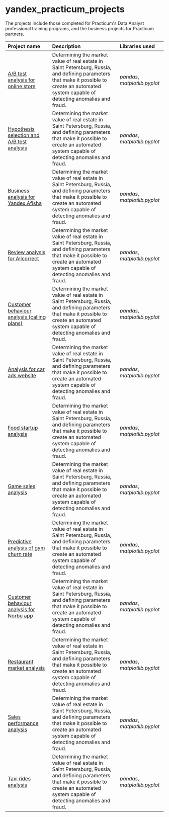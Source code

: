 # yandex_practicum_projects

The projects include those completed for Practicum's Data Analyst professional training programs, and the business projects for Practicum partners. 

| Project name | Description | Libraries used | 
| :---------------------- | :---------------------- | :---------------------- |
| [A/B test analysis for online store](a_b_test_analysis_online_store) | Determining the market value of real estate in Saint Petersburg, Russia, and defining parameters that make it possible to create an automated system capable of detecting anomalies and fraud. | *pandas*, *matplotlib.pyplot* |
| [Hypothesis selection and A/B test analysis](ab_test_analysis_from_hypothesis) | Determining the market value of real estate in Saint Petersburg, Russia, and defining parameters that make it possible to create an automated system capable of detecting anomalies and fraud. | *pandas*, *matplotlib.pyplot* |
| [Business analysis for Yandex.Afisha](afisha_business_analysis) | Determining the market value of real estate in Saint Petersburg, Russia, and defining parameters that make it possible to create an automated system capable of detecting anomalies and fraud. | *pandas*, *matplotlib.pyplot* |
| [Review analysis for Allcorrect](allcorrect_game_localisation_project) | Determining the market value of real estate in Saint Petersburg, Russia, and defining parameters that make it possible to create an automated system capable of detecting anomalies and fraud. | *pandas*, *matplotlib.pyplot* |
| [Customer behaviour analysis (calling plans)](calling_plan_analysis) | Determining the market value of real estate in Saint Petersburg, Russia, and defining parameters that make it possible to create an automated system capable of detecting anomalies and fraud. | *pandas*, *matplotlib.pyplot* |
| [Analysis for car ads website](car_ads_analysis) | Determining the market value of real estate in Saint Petersburg, Russia, and defining parameters that make it possible to create an automated system capable of detecting anomalies and fraud. | *pandas*, *matplotlib.pyplot* |
| [Food startup analysis](food_startup_analysis) | Determining the market value of real estate in Saint Petersburg, Russia, and defining parameters that make it possible to create an automated system capable of detecting anomalies and fraud. | *pandas*, *matplotlib.pyplot* |
| [Game sales analysis](game_sales_analysis) | Determining the market value of real estate in Saint Petersburg, Russia, and defining parameters that make it possible to create an automated system capable of detecting anomalies and fraud. | *pandas*, *matplotlib.pyplot* |
| [Predictive analysis of gym churn rate](gym_churn_analysis) | Determining the market value of real estate in Saint Petersburg, Russia, and defining parameters that make it possible to create an automated system capable of detecting anomalies and fraud. | *pandas*, *matplotlib.pyplot* |
| [Customer behaviour analysis for Norbu app](norbu_app_analysis) | Determining the market value of real estate in Saint Petersburg, Russia, and defining parameters that make it possible to create an automated system capable of detecting anomalies and fraud. | *pandas*, *matplotlib.pyplot* |
| [Restaurant market analysis](restaurant_market_analysis) | Determining the market value of real estate in Saint Petersburg, Russia, and defining parameters that make it possible to create an automated system capable of detecting anomalies and fraud. | *pandas*, *matplotlib.pyplot* |
| [Sales performance analysis](sales_performance_analysis) | Determining the market value of real estate in Saint Petersburg, Russia, and defining parameters that make it possible to create an automated system capable of detecting anomalies and fraud. | *pandas*, *matplotlib.pyplot* |
| [Taxi rides analysis](taxi_rides_analysis) | Determining the market value of real estate in Saint Petersburg, Russia, and defining parameters that make it possible to create an automated system capable of detecting anomalies and fraud. | *pandas*, *matplotlib.pyplot* |
